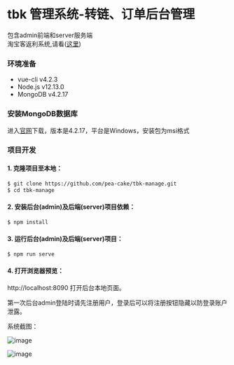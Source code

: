 # tbk 管理系统-转链、订单后台管理
包含admin前端和server服务端  
淘宝客返利系统,请看([这里](https://github.com/pea-cake/tbk))
### 环境准备

- vue-cli v4.2.3
- Node.js v12.13.0
- MongoDB v4.2.17

### 安装MongoDB数据库

进入[官网](https://www.mongodb.com/try/download/community)下载，版本是4.2.17，平台是Windows，安装包为msi格式

### 项目开发

#### 1. 克隆项目至本地：

```sh
$ git clone https://github.com/pea-cake/tbk-manage.git
$ cd tbk-manage
```

#### 2. 安装后台(admin)及后端(server)项目依赖：

```sh
$ npm install
```

#### 3. 运行后台(admin)及后端(server)项目：

```sh
$ npm run serve
```

#### 4. 打开浏览器预览：

http://localhost:8090 打开后台本地页面。

第一次后台admin登陆时请先注册用户，登录后可以将注册按钮隐藏以防登录账户泄露。

系统截图：  

![image](https://user-images.githubusercontent.com/58544092/197322244-3db634f8-fdce-491c-8339-6ea9bdfdab75.png)

![image](https://user-images.githubusercontent.com/58544092/197322205-74d8f0e6-9798-43c9-af7b-a567a3144fde.png)

